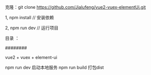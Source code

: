 克隆：git clone https://github.com/Jialufeng/vue2-vuex-elementUi.git 

1, npm install  // 安装依赖

2, npm run dev // 运行项目

目录 ：

########


vue2 + vuex + element-ui


npm run dev    启动本地服务
npm run build  打包dist







